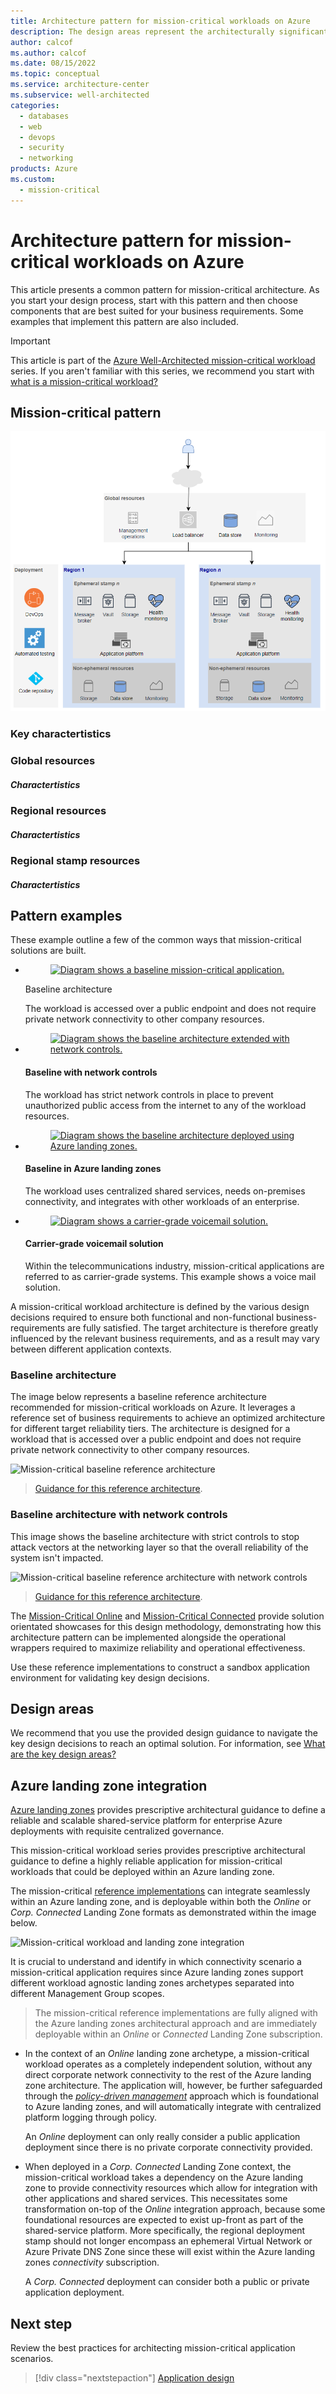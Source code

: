 ```yaml
---
title: Architecture pattern for mission-critical workloads on Azure
description: The design areas represent the architecturally significant topics that must be discussed and designed for when defining a target architecture
author: calcof
ms.author: calcof
ms.date: 08/15/2022
ms.topic: conceptual
ms.service: architecture-center
ms.subservice: well-architected
categories: 
  - databases
  - web
  - devops
  - security
  - networking
products: Azure
ms.custom:
  - mission-critical
---
```


# Architecture pattern for mission-critical workloads on Azure

This article presents a common pattern for mission-critical architecture. As you start your design process, start with this pattern and then choose components that are best suited for your business requirements. Some examples  that implement this pattern are also included. 

> [!IMPORTANT]
> This article is part of the [Azure Well-Architected mission-critical workload](index.yml) series. If you aren't familiar with this series, we recommend you start with [what is a mission-critical workload?](mission-critical-overview.md#what-is-a-mission-critical-workload)
>

## Mission-critical pattern

![Diagram showing a generic pattern for a mission-critical application.](./images/mission-critical-pattern.png)

### Key charactertistics



### Global resources 

##### Charactertistics

### Regional resources 

##### Charactertistics

### Regional stamp resources

##### Charactertistics

## Pattern examples

These example outline a few of the common ways that mission-critical solutions are built.

<ul class="columns is-multiline has-margin-left-none has-margin-bottom-none has-padding-top-medium">
    <li class="column is-one-third has-padding-top-small-mobile has-padding-bottom-small">
        <article class="card has-outline-hover is-relative is-fullheight">
            <figure class="image has-margin-right-none has-margin-left-none has-margin-top-none has-margin-bottom-none">
                <a class="is-undecorated is-full-height is-block"
                 href="https://learn.microsoft.com/azure/architecture/reference-architectures/containers/aks-mission-critical/mission-critical-intro">
                 <img role="presentation" alt="Diagram shows a baseline mission-critical application." src="https://learn.microsoft.com/azure/architecture/reference-architectures/containers/aks-mission-critical/images/mission-critical-architecture-online.png">
                </a>
             </figure>
             <div class="card-content has-text-overflow-ellipsis">
                 <div class="is-size-7 has-margin-top-none has-margin-bottom-none has-text-primary">
                    <p>Baseline architecture</p>
                 </div>
                    <div class="is-size-7 has-margin-top-small has-line-height-reset">
                        <p>The workload is accessed over a public endpoint and does not require private network connectivity to other company resources.</p>
                    </div>
                </div>
            </article>
    </li>
    <li class="column is-one-third has-padding-top-small-mobile has-padding-bottom-small">
        <article class="card has-outline-hover is-relative is-fullheight">
            <figure class="image has-margin-right-none has-margin-left-none has-margin-top-none has-margin-bottom-none">
               <a class="is-undecorated is-full-height is-block"
                 href="https://learn.microsoft.com/azure/architecture/reference-architectures/containers/aks-mission-critical/mission-critical-network-architecture">
                 <img role="presentation" alt="Diagram shows the baseline architecture extended with network controls." src="https://learn.microsoft.com/azure/architecture/reference-architectures/containers/aks-mission-critical/images/mission-critical-architecture-network-highres.png">
                </a>
                </figure>
                <div class="card-content has-text-overflow-ellipsis">
                    <div class="has-padding-bottom-none">
                        <h4 class="is-size-7 has-margin-top-none has-margin-bottom-none has-text-primary">Baseline with network controls</h4>
                    </div>
                    <div class="is-size-7 has-margin-top-small has-line-height-reset">
                        <p>The workload has strict network controls in place to prevent unauthorized public access from the internet to any of the workload resources.</p>
                    </div>
                </div>
            </article>
    </li>
    <li class="column is-one-third has-padding-top-small-mobile has-padding-bottom-small">
        <article class="card has-outline-hover is-relative is-fullheight">
          <figure class="image has-margin-right-none has-margin-left-none has-margin-top-none has-margin-bottom-none">
              <a class="is-undecorated is-full-height is-block"
              href="https://learn.microsoft.com/azure/architecture/reference-architectures/containers/aks-mission-critical/mission-critical-landing-zone">
                 <img role="presentation" alt="Diagram shows the baseline architecture deployed using Azure landing zones." src="https://learn.microsoft.com/azure/architecture/reference-architectures/containers/aks-mission-critical/images/mission-critical-architecture-landing-zone-high-res.png">
            </a>
          </figure>
          <div class="card-content has-text-overflow-ellipsis">
             <div class="has-padding-bottom-none">
                   <h4 class="is-size-7 has-margin-top-none has-margin-bottom-none has-text-primary">Baseline in Azure landing zones</h4>
             </div>
             <div class="is-size-7 has-margin-top-small has-line-height-reset">
                   <p>The workload uses centralized shared services, needs on-premises connectivity, and integrates with other workloads of an enterprise.</p>
             </div>
          </div>
       </article>
    </li>
    <li class="column is-one-third has-padding-top-small-mobile has-padding-bottom-small">
        <article class="card has-outline-hover is-relative is-fullheight">
          <figure class="image has-margin-right-none has-margin-left-none has-margin-top-none has-margin-bottom-none">
              <a class="is-undecorated is-full-height is-block"
              href="https://review.learn.microsoft.com/en-us/azure/architecture/industries/telecommunications/carrier-grade?branch=pr-en-us-8411">
                 <img role="presentation" alt="Diagram shows a carrier-grade voicemail solution." src="https://review.learn.microsoft.com/en-us/azure/architecture/industries/telecommunications/images/carrier-grade-architecture.png?branch=pr-en-us-8411">
            </a>
          </figure>
          <div class="card-content has-text-overflow-ellipsis">
             <div class="has-padding-bottom-none">
                   <h4 class="is-size-7 has-margin-top-none has-margin-bottom-none has-text-primary">Carrier-grade voicemail solution</h4>
             </div>
             <div class="is-size-7 has-margin-top-small has-line-height-reset">
                   <p>Within the telecommunications industry, mission-critical applications are referred to as carrier-grade systems. This example shows a voice mail solution.</p>
             </div>
          </div>
       </article>
    </li>         
</ul>

A mission-critical workload architecture is defined by the various design decisions required to ensure both functional and non-functional business-requirements are fully satisfied. The target architecture is therefore greatly influenced by the relevant business requirements, and as a result may vary between different application contexts.

### Baseline architecture
The image below represents a baseline reference architecture recommended for mission-critical workloads on Azure. It leverages a reference set of business requirements to achieve an optimized architecture for different target reliability tiers. The architecture is designed for a workload that is accessed over a public endpoint and does not require private network connectivity to other company resources.

![Mission-critical baseline reference architecture](/azure/architecture/reference-architectures/containers/aks-mission-critical/images/mission-critical-architecture-online.png)

> [Guidance for this reference architecture](/azure/architecture/reference-architectures/containers/aks-mission-critical/mission-critical-intro).

### Baseline architecture with network controls

This image shows the baseline architecture with strict controls to stop attack vectors at the networking layer so that the overall reliability of the system isn't impacted. 

![Mission-critical baseline reference architecture with network controls](/azure/architecture/reference-architectures/containers/aks-mission-critical/images/mission-critical-architecture-network.svg)

> [Guidance for this reference architecture](/azure/architecture/reference-architectures/containers/aks-mission-critical/mission-critical-network-architecture).


The [Mission-Critical Online](https://github.com/Azure/Mission-Critical-Online) and [Mission-Critical Connected](https://github.com/Azure/Mission-Critical-Connected) provide solution orientated showcases for this design methodology, demonstrating how this architecture pattern can be implemented alongside the operational wrappers required to maximize reliability and operational effectiveness.

Use these reference implementations to construct a sandbox application environment for validating key design decisions.

## Design areas
We recommend that you use the provided design guidance to navigate the key design decisions to reach an optimal solution. For information, see [What are the key design areas?](/azure/architecture/framework/mission-critical/mission-critical-overview#what-are-the-key-design-areas)

## Azure landing zone integration

[Azure landing zones](/azure/cloud-adoption-framework/ready/landing-zone/) provides prescriptive architectural guidance to define a reliable and scalable shared-service platform for enterprise Azure deployments with requisite centralized governance. 

This mission-critical workload series provides prescriptive architectural guidance to define a highly reliable application for mission-critical workloads that could be deployed within an Azure landing zone.

The mission-critical [reference implementations](mission-critical-overview.md#illustrative-examples) can integrate seamlessly within an Azure landing zone, and is deployable within both the *Online* or *Corp. Connected* Landing Zone formats as demonstrated within the image below.

![Mission-critical workload and landing zone integration](./images/mission-critical-landing-zones.gif "Mission-critical workload and landing zone integration")

It is crucial to understand and identify in which connectivity scenario a mission-critical application requires since Azure landing zones support different workload agnostic landing zones archetypes separated into different Management Group scopes.

> The mission-critical reference implementations are fully aligned with the Azure landing zones architectural approach and are immediately deployable within an *Online* or *Connected* Landing Zone subscription.

- In the context of an *Online* landing zone archetype, a mission-critical workload operates as a completely independent solution, without any direct corporate network connectivity to the rest of the Azure landing zone architecture. The application will, however, be further safeguarded through the [*policy-driven management*](/azure/cloud-adoption-framework/ready/enterprise-scale/dine-guidance) approach which is foundational to Azure landing zones, and will automatically integrate with centralized platform logging through policy.

  An *Online* deployment can only really consider a public application deployment since there is no private corporate connectivity provided.

- When deployed in a *Corp. Connected* Landing Zone context, the mission-critical workload takes a dependency on the Azure landing zone to provide connectivity resources which allow for integration with other applications and shared services. This necessitates some transformation on-top of the *Online* integration approach, because some foundational resources are expected to exist up-front as part of the shared-service platform. More specifically, the regional deployment stamp should not longer encompass an ephemeral Virtual Network or Azure Private DNS Zone since these will exist within the Azure landing zones *connectivity* subscription. 

  A *Corp. Connected* deployment can consider both a public or private application deployment.

## Next step

Review the best practices for architecting mission-critical application scenarios.

> [!div class="nextstepaction"]
> [Application design](./mission-critical-application-design.md)

